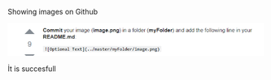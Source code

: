 
Showing images on Github

![TRY](https://github.com/Efahim/Analise/blob/master/Documents/Images/Image1.PNG)


İt is succesfull
